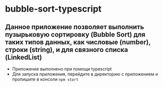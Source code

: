 # bubble-sort-typescript
## Данное приложение позволяет выполнить пузырьковую сортировку (Bubble Sort) для таких типов данных, как числовые (number), строки (string), и для связного списка (LinkedList)
- Приложение выполнено при помощи typescript 
- Для запуска приложения, перейдите в директорию с приложением и пропишите в консоли `npm start`
